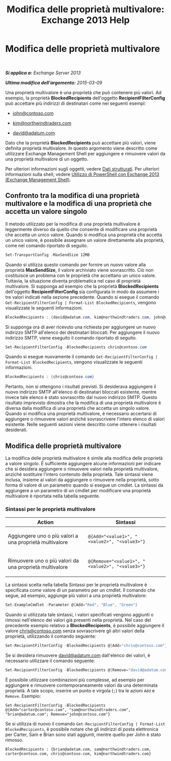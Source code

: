 ﻿---
title: 'Modifica delle proprietà multivalore: Exchange 2013 Help'
TOCTitle: Modifica delle proprietà multivalore
ms:assetid: dc2c1062-ad79-404b-8da3-5b5798dbb73b
ms:mtpsurl: https://technet.microsoft.com/it-it/library/Bb684908(v=EXCHG.150)
ms:contentKeyID: 50481847
ms.date: 05/22/2018
mtps_version: v=EXCHG.150
ms.translationtype: MT
---

# Modifica delle proprietà multivalore

 

_**Si applica a:** Exchange Server 2013_

_**Ultima modifica dell'argomento:** 2015-03-09_

Una proprietà multivalore è una proprietà che può contenere più valori. Ad esempio, la proprietà **BlockedRecipients** dell'oggetto **RecipientFilterConfig** può accettare più indirizzi di destinatari come nei seguenti esempi:

  - john@contoso.com

  - kim@northwindtraders.com

  - david@adatum.com

Dato che la proprietà **BlockedRecipients** può accettare più valori, viene definita proprietà multivalore. In questo argomento viene descritto come utilizzare Exchange Management Shell per aggiungere e rimuovere valori da una proprietà multivalore di un oggetto.

Per ulteriori informazioni sugli oggetti, vedere [Dati strutturati](https://technet.microsoft.com/it-it/library/aa996386\(v=exchg.150\)). Per ulteriori informazioni sulla shell, vedere [Utilizzo di PowerShell con Exchange 2013 (Exchange Management Shell)](https://technet.microsoft.com/it-it/library/bb123778\(v=exchg.150\)).

## Confronto tra la modifica di una proprietà multivalore e la modifica di una proprietà che accetta un valore singolo

Il metodo utilizzato per la modifica di una proprietà multivalore è leggermente diverso da quello che consente di modificare una proprietà che accetta un unico valore. Quando si modifica una proprietà che accetta un unico valore, è possibile assegnare un valore direttamente alla proprietà, come nel comando riportato di seguito.

```powershell
Set-TransportConfig -MaxSendSize 12MB
```

Quando si utilizza questo comando per fornire un nuovo valore alla proprietà **MaxSendSize**, il valore archiviato viene sovrascritto. Ciò non costituisce un problema con le proprietà che accettano un unico valore. Tuttavia, la situazione diventa problematica nel caso di proprietà multivalore. Si supponga ad esempio che la proprietà **BlockedRecipients** dell'oggetto **RecipientFilterConfig** sia configurata in modo da assumere i tre valori indicati nella sezione precedente. Quando si esegue il comando `Get-RecipientFilterConfig | Format-List BlockedRecipients`, vengono visualizzate le seguenti informazioni.

```powershell
BlockedRecipients : {david@adatum.com, kim@northwindtraders.com, john@contoso.com}
```

Si supponga ora di aver ricevuto una richiesta per aggiungere un nuovo indirizzo SMTP all'elenco dei destinatari bloccati. Per aggiungere il nuovo indirizzo SMTP, viene eseguito il comando riportato di seguito.

```powershell
Set-RecipientFilterConfig -BlockedRecipients chris@contoso.com
```

Quando si esegue nuovamente il comando `Get-RecipientFilterConfig | Format-List BlockedRecipients`, vengono visualizzate le seguenti informazioni.

```powershell
BlockedRecipients : {chris@contoso.com}
```

Pertanto, non si ottengono i risultati previsti. Si desiderava aggiungere il nuovo indirizzo SMTP all'elenco di destinatari bloccati esistente, mentre invece tale elenco è stato sovrascritto dal nuovo indirizzo SMTP. Questo risultato imprevisto dimostra che la modifica di una proprietà multivalore è diversa dalla modifica di una proprietà che accetta un singolo valore. Quando si modifica una proprietà multivalore, è necessario accertarsi di aggiungere o rimuovere valori anziché sovrascrivere l'intero elenco di valori esistente. Nelle seguenti sezioni viene descritto come ottenere i risultati desiderati.

## Modifica delle proprietà multivalore

La modifica delle proprietà multivalore è simile alla modifica delle proprietà a valore singolo. È sufficiente aggiungere alcune informazioni per indicare che si desidera aggiungere o rimuovere valori nella proprietà multivalore, anziché sostituire l'intero contenuto della proprietà. Tale sintassi viene inclusa, insieme ai valori da aggiungere o rimuovere nella proprietà, sotto forma di valore di un parametro quando si esegue un cmdlet. La sintassi da aggiungere a un parametro di un cmdlet per modificare una proprietà multivalore è riportata nella tabella seguente.

### Sintassi per le proprietà multivalore

<table>
<colgroup>
<col style="width: 50%" />
<col style="width: 50%" />
</colgroup>
<thead>
<tr class="header">
<th>Action</th>
<th>Sintassi</th>
</tr>
</thead>
<tbody>
<tr class="odd">
<td><p>Aggiungere uno o più valori a una proprietà multivalore</p></td>
<td><pre><code>@{Add=&quot;&lt;value1&gt;&quot;, &quot;&lt;value2&gt;&quot;, &quot;&lt;value3&gt;&quot;}</code></pre></td>
</tr>
<tr class="even">
<td><p>Rimuovere uno o più valori da una proprietà multivalore</p></td>
<td><pre><code>@{Remove=&quot;&lt;value1&gt;&quot;, &quot;&lt;value2&gt;&quot;, &quot;&lt;value3&gt;&quot;}</code></pre></td>
</tr>
</tbody>
</table>


La sintassi scelta nella tabella Sintassi per le proprietà multivalore è specificata come valore di un parametro per un cmdlet. Il comando che segue, ad esempio, aggiunge più valori a una proprietà multivalore:

```powershell
Set-ExampleCmdlet -Parameter @{Add="Red", "Blue", "Green"}
```

Quando si utilizzata tale sintassi, i valori specificati vengono aggiunti o rimossi nell'elenco dei valori già presenti nella proprietà. Nel caso del precedente esempio relativo a **BlockedRecipients**, è possibile aggiungere il valore chris@contoso.com senza sovrascrivere gli altri valori della proprietà, utilizzando il comando seguente:

```powershell
Set-RecipientFilterConfig -BlockedRecipients @{Add="chris@contoso.com"}
```

Se si desidera rimuovere david@adatum.com dall'elenco dei valori, è necessario utilizzare il comando seguente:

```powershell
Set-RecipientFilterConfig -BlockedRecipients @{Remove="david@adatum.com"}
```

È possibile utilizzare combinazioni più complesse, ad esempio per aggiungere e rimuovere contemporaneamente valori da una determinata proprietà. A tale scopo, inserire un punto e virgola (`;`) tra le azioni `Add` e `Remove`. Esempio:

    Set-RecipientFilterConfig -BlockedRecipients @{Add="carter@contoso.com", "sam@northwindtraders.com", "brian@adatum.com"; Remove="john@contoso.com"}

Se si utilizza di nuovo il comando `Get-RecipientFilterConfig | Format-List BlockedRecipients`, è possibile notare che gli indirizzi di posta elettronica per Carter, Sam e Brian sono stati aggiunti, mentre quello per John è stato rimosso.

    BlockedRecipients : {brian@adatum.com, sam@northwindtraders.com, carter@contoso.com, chris@contoso.com, kim@northwindtraders.com}

